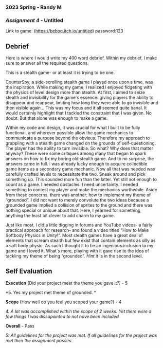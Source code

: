 ### **2023 Spring** - Randy M
### *Assignment 4* - Untitled
Link to game: (https://beboq.itch.io/untitled) password:123



## **Debrief**
Here is where I would write my 400 word debrief. Within my debrief, I make sure to answer all the required questions.

This is a stealth game- or at least it is trying to be one.

CounterSpy, a side-scrolling stealth game I played once upon a time, was the inspiration. 
While making my game, I realized I enjoyed fidgeting with the physics of level design more than stealth. 
At first, I aimed to seize stealth and invisibility for the game's essence: giving players the 
ability to disappear and reappear, limiting how long they were able to go invisible and then 
visible again... This was my focus and it all seemed quite banal. It would certainly highlight 
that I tackled the constraint that I was given. No doubt. But that alone was enough to make a game.

Within my code and design, it was crucial for what I built to be fully functional, and wherever 
possible allow the game mechanics to communicate a purpose beyond the obvious. Therefore my approach 
to grappling with a stealth game changed on the grounds of self-questioning. The player has the ability 
to turn invisible. So what? Why does that matter anyway? These were some critiques among many that
began to spark answers on how to fix my boring old stealth game. And to no surprise, the answers came in full. 
I was already lucky enough to acquire collectible game items as a secondary game mechanic. Now all that 
was needed was carefully crafted levels to necessitate the two. Sneak around and pick something up. 
This sounded more fun than the latter. Yet still not enough to count as a game. I needed obstacles. 
I need uncertainty. I needed something to contest my player and make the mechanics worthwhile. 
Aside from these concerns,  there was another; how to implement my theme of “grounded”. I did not 
want to merely convolute the two ideas because a grounded game implied a collision of sprites to the ground 
and there was nothing special or unique about that. Here, I yearned for something, anything the least bit 
clever to add charm to my game. 

Just like most, I did a little digging in forums and YouTube videos- a fairly practical approach 
for research- and found a video titled “How to Make Softbody Physics in Unity!”. Most stealth games have a 
great deal of elements that scream stealth but few exist that contain elements as silly as a soft body physic. 
As such I thought it to be an ingenious inclusion to my game and I loved it. What's more, playing with it 
gave rise to the idea of tackling my theme of being “grounded”. 
*Hint* It is in the second level. 




## **Self Evaluation**

**Execution** (Did your project meet the theme you gave it?) - 5

*5. Yes my project met theme of grounded. *


**Scope** (How well do you feel you scoped your game?) - 4


*4. A lot was accomplished within the scope of 2 weeks. Yet there were a few things I was dissapointed to not have been included*


**Overall** - Pass


*5: All guidelines for the project was met. If all guidelines for the project was met then the assignment passes.*
